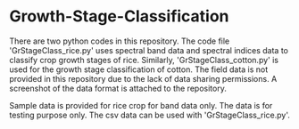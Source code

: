 # Growth-Stage-Classification
There are two python codes in this repository. The code file 'GrStageClass_rice.py' uses spectral band data and spectral indices data to classify crop growth stages of rice. Similarly, 'GrStageClass_cotton.py' is used for the growth stage classification of cotton. The field data is not provided in this repository due to the lack of data sharing permissions. A screenshot of the data format is attached to the repository.

Sample data is provided for rice crop for band data only. The data is for testing purpose only. The csv data can be used with  'GrStageClass_rice.py'.
